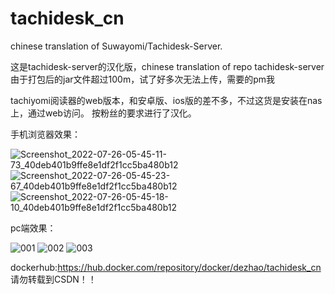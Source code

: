 # tachidesk_cn

chinese translation of Suwayomi/Tachidesk-Server. 

这是tachidesk-server的汉化版，chinese translation of repo tachidesk-server
由于打包后的jar文件超过100m，试了好多次无法上传，需要的pm我

tachiyomi阅读器的web版本，和安卓版、ios版的差不多，不过这货是安装在nas上，通过web访问。
按粉丝的要求进行了汉化。

手机浏览器效果：

![Screenshot_2022-07-26-05-45-11-73_40deb401b9ffe8e1df2f1cc5ba480b12](https://user-images.githubusercontent.com/38988286/180879375-2589f4c2-3c5c-4c16-a0c2-51aca9717f87.jpg)
![Screenshot_2022-07-26-05-45-23-67_40deb401b9ffe8e1df2f1cc5ba480b12](https://user-images.githubusercontent.com/38988286/180879395-3d6afac8-1eb6-4fc5-81f1-8705f9d66eae.jpg)
![Screenshot_2022-07-26-05-45-18-10_40deb401b9ffe8e1df2f1cc5ba480b12](https://user-images.githubusercontent.com/38988286/180879403-af9ab626-a39c-4a52-bf2c-976a6dee72ad.jpg)

pc端效果：

![001](https://user-images.githubusercontent.com/38988286/180879587-43452a35-8a3c-4454-8fd8-5c937aa2271e.jpg)
![002](https://user-images.githubusercontent.com/38988286/180879591-99e4f389-3225-4783-abe5-aeb4dd538efe.jpg)
![003](https://user-images.githubusercontent.com/38988286/180879596-e51a1da9-dbe9-4140-8839-dcab90d88eea.jpg)

dockerhub:https://hub.docker.com/repository/docker/dezhao/tachidesk_cn
请勿转载到CSDN！！
